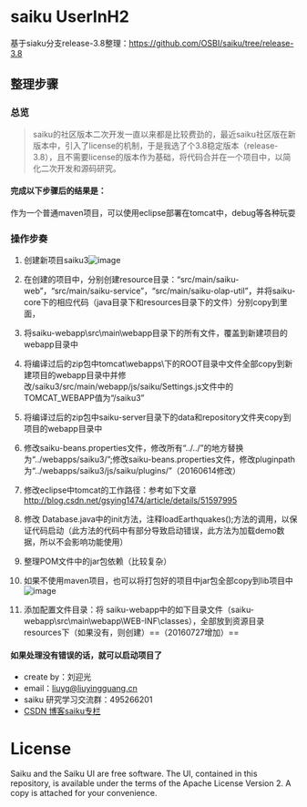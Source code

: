 # saiku UserInH2
基于siaku分支release-3.8整理：https://github.com/OSBI/saiku/tree/release-3.8


## 整理步骤
### 总览
> saiku的社区版本二次开发一直以来都是比较费劲的，最近saiku社区版在新版本中，引入了license的机制，于是我选了个3.8稳定版本（release-3.8），且不需要license的版本作为基础，将代码合并在一个项目中，以简化二次开发和源码研究。

#### 完成以下步骤后的结果是：
作为一个普通maven项目，可以使用eclipse部署在tomcat中，debug等各种玩耍

### 操作步奏
1. 创建新项目saiku3![image](http://firewarm.coding.me/images/saiku/2dDev1.png)

2. 在创建的项目中，分别创建resource目录：“src/main/saiku-web”，“src/main/saiku-service”，“src/main/saiku-olap-util”，并将saiku-core下的相应代码（java目录下和resources目录下的文件）分别copy到里面，

3. 将saiku-webapp\src\main\webapp目录下的所有文件，覆盖到新建项目的webapp目录中

4. 将编译过后的zip包中tomcat\webapps\下的ROOT目录中文件全部copy到新建项目的webapp目录中并修改/saiku3/src/main/webapp/js/saiku/Settings.js文件中的TOMCAT_WEBAPP值为“/saiku3”

5. 将编译过后的zip包中saiku-server目录下的data和repository文件夹copy到项目的webapp目录中

6. 修改saiku-beans.properties文件，修改所有“../../”的地方替换为“../webapps/saiku3/”;修改saiku-beans.properties文件，修改pluginpath为“../webapps/saiku3/js/saiku/plugins/”（20160614修改）

7. 修改eclipse中tomcat的工作路径：参考如下文章
http://blog.csdn.net/gsying1474/article/details/51597995

8. 修改 Database.java中的init方法，注释loadEarthquakes();方法的调用，以保证代码启动（此方法的代码中有部分导致启动错误，此方法为加载demo数据，所以不会影响功能使用）

9. 整理POM文件中的jar包依赖（比较复杂）

10. 如果不使用maven项目，也可以将打包好的项目中jar包全部copy到lib项目中
![image](http://firewarm.coding.me/images/saiku/2dDev1.png)
11. 添加配置文件目录：将 saiku-webapp中的如下目录文件（saiku-webapp\src\main\webapp\WEB-INF\classes），全部放到资源目录resources下（如果没有，则创建）==（20160727增加）==

#### 如果处理没有错误的话，就可以启动项目了

* create by：刘迎光
* email：liuyg@liuyingguang.cn
* saiku 研究学习交流群：495266201
* [CSDN 博客saiku专栏](http://blog.csdn.net/gsying1474/article/category/2712301)



# License

Saiku and the Saiku UI are free software. The UI, contained in this repository, is available under the terms of the Apache License Version 2. A copy is attached for your convenience.